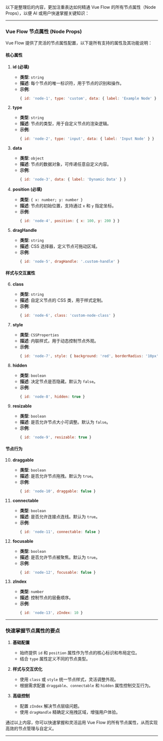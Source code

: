 以下是整理后的内容，更加注重表达如何精通 Vue Flow 的所有节点属性（Node Props），以便 AI 或用户快速掌握关键知识：

---

### Vue Flow 节点属性 (Node Props)

Vue Flow 提供了灵活的节点属性配置，以下是所有支持的属性及其功能说明：

#### 核心属性

1. **id (必填)**

   - **类型**: `string`
   - **描述**: 每个节点的唯一标识符，用于节点的识别和操作。
   - **示例**:
     ```js
     { id: 'node-1', type: 'custom', data: { label: 'Example Node' } }
     ```

2. **type**

   - **类型**: `string`
   - **描述**: 节点的类型，用于自定义节点的渲染逻辑。
   - **示例**:
     ```js
     { id: 'node-2', type: 'input', data: { label: 'Input Node' } }
     ```

3. **data**

   - **类型**: `object`
   - **描述**: 节点的数据对象，可传递任意自定义内容。
   - **示例**:
     ```js
     { id: 'node-3', data: { label: 'Dynamic Data' } }
     ```

4. **position (必填)**

   - **类型**: `{ x: number; y: number }`
   - **描述**: 节点的初始位置，支持通过 `x` 和 `y` 指定坐标。
   - **示例**:
     ```js
     { id: 'node-4', position: { x: 100, y: 200 } }
     ```

5. **dragHandle**
   - **类型**: `string`
   - **描述**: CSS 选择器，定义节点可拖动区域。
   - **示例**:
     ```js
     { id: 'node-5', dragHandle: '.custom-handle' }
     ```

#### 样式与交互属性

6. **class**

   - **类型**: `string`
   - **描述**: 自定义节点的 CSS 类，用于样式定制。
   - **示例**:
     ```js
     { id: 'node-6', class: 'custom-node-class' }
     ```

7. **style**

   - **类型**: `CSSProperties`
   - **描述**: 内联样式，用于动态控制节点外观。
   - **示例**:
     ```js
     { id: 'node-7', style: { background: 'red', borderRadius: '10px' } }
     ```

8. **hidden**

   - **类型**: `boolean`
   - **描述**: 决定节点是否隐藏。默认为 `false`。
   - **示例**:
     ```js
     { id: 'node-8', hidden: true }
     ```

9. **resizable**
   - **类型**: `boolean`
   - **描述**: 是否允许节点大小可调整。默认为 `false`。
   - **示例**:
     ```js
     { id: 'node-9', resizable: true }
     ```

#### 节点行为

10. **draggable**

    - **类型**: `boolean`
    - **描述**: 是否允许节点拖拽。默认为 `true`。
    - **示例**:
      ```js
      { id: 'node-10', draggable: false }
      ```

11. **connectable**

    - **类型**: `boolean`
    - **描述**: 是否允许连接点连线。默认为 `true`。
    - **示例**:
      ```js
      { id: 'node-11', connectable: false }
      ```

12. **focusable**

    - **类型**: `boolean`
    - **描述**: 是否允许节点被聚焦。默认为 `true`。
    - **示例**:
      ```js
      { id: 'node-12', focusable: false }
      ```

13. **zIndex**
    - **类型**: `number`
    - **描述**: 控制节点的层叠顺序。
    - **示例**:
      ```js
      { id: 'node-13', zIndex: 10 }
      ```

---

### 快速掌握节点属性的要点

1. **基础配置**

   - 始终提供 `id` 和 `position` 属性作为节点的核心标识和布局定位。
   - 结合 `type` 属性定义不同的节点类型。

2. **样式与交互优化**

   - 使用 `class` 或 `style` 统一节点样式，灵活调整外观。
   - 根据需求配置 `draggable`、`connectable` 和 `hidden` 属性控制交互行为。

3. **高级控制**
   - 配置 `zIndex` 解决节点层级问题。
   - 使用 `dragHandle` 精确定义拖拽区域，增强用户体验。

通过以上内容，你可以快速掌握和灵活运用 Vue Flow 的所有节点属性，从而实现高效的节点管理与自定义。

---
